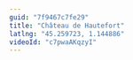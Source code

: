 ```yaml
---
guid: "7f9467c7fe29"
title: "Château de Hautefort"
latlng: "45.259723, 1.144886"
videoId: "c7pwaAKqzyI" 
---
```


